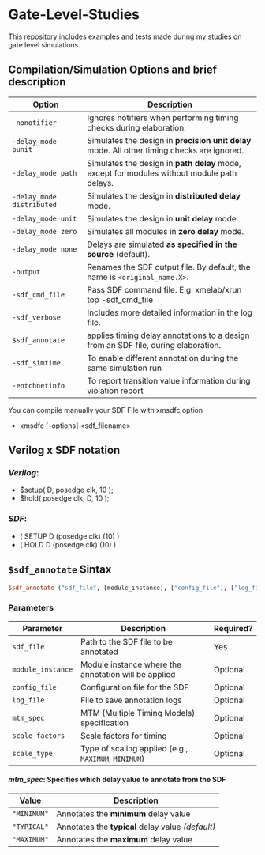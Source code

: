 # Gate-Level-Studies
This repository includes examples and tests made during my studies on gate level simulations.

## Compilation/Simulation Options and brief description

| Option                    | Description                                                                                 |
| ------------------------- | ------------------------------------------------------------------------------------------- |
| `-nonotifier`             | Ignores notifiers when performing timing checks during elaboration.                         |
| `-delay_mode punit`       | Simulates the design in **precision unit delay** mode. All other timing checks are ignored. |
| `-delay_mode path`        | Simulates the design in **path delay** mode, except for modules without module path delays. |
| `-delay_mode distributed` | Simulates the design in **distributed delay** mode.                                         |
| `-delay_mode unit`        | Simulates the design in **unit delay** mode.                                                |
| `-delay_mode zero`        | Simulates all modules in **zero delay** mode.                                               |
| `-delay_mode none`        | Delays are simulated **as specified in the source** (default).                              |
| `-output`                 | Renames the SDF output file. By default, the name is `<original_name.X>`.                   |
| `-sdf_cmd_file`           | Pass SDF command file. E.g. xmelab/xrun top -sdf_cmd_file <filename>                            |
| `-sdf_verbose`            | Includes more detailed information in the log file.                                         |
| `$sdf_annotate`           | applies timing delay annotations to a design from an SDF file, during elaboration.          |
| `-sdf_simtime`            | To enable different annotation during the same simulation run                               |
| `-entchnetinfo`           | To report transition value information during violation report                              |



You can compile manually your SDF File with xmsdfc option
- xmsdfc [-options] <sdf_filename>

## Verilog x SDF notation
### *Verilog*: 
- $setup( D, posedge clk, 10 );  
- $hold( posedge clk, D, 10 );

### *SDF*: 
- ( SETUP D (posedge clk) (10) ) 
- ( HOLD D (posedge clk) (10) )




## `$sdf_annotate` Sintax

```systemverilog
$sdf_annotate ("sdf_file", [module_instance], ["config_file"], ["log_file"], ["mtm_spec"], ["scale_factors"],["scale_type"]);
```

### Parameters

| Parameter        | Description                                             | Required? |
|------------------|---------------------------------------------------------|-----------|
| `sdf_file`       | Path to the SDF file to be annotated                     | Yes       |
| `module_instance`| Module instance where the annotation will be applied    | Optional  |
| `config_file`    | Configuration file for the SDF                           | Optional  |
| `log_file`       | File to save annotation logs                             | Optional  |
| `mtm_spec`       | MTM (Multiple Timing Models) specification               | Optional  |
| `scale_factors`  | Scale factors for timing                                  | Optional  |
| `scale_type`     | Type of scaling applied (e.g., `MAXIMUM`, `MINIMUM`)     | Optional  |

#### *mtm_spec*: Specifies which delay value to annotate from the SDF

| Value       | Description                                       |
| ----------- | ------------------------------------------------- |
| `"MINIMUM"` | Annotates the **minimum** delay value             |
| `"TYPICAL"` | Annotates the **typical** delay value *(default)* |
| `"MAXIMUM"` | Annotates the **maximum** delay value             |